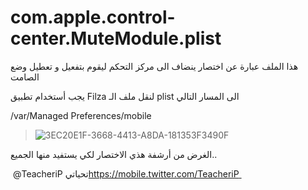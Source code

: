 # com.apple.control-center.MuteModule.plist

هذا الملف عبارة عن اختصار ينضاف الى مركز التحكم ليقوم بتفعيل و تعطيل وضع الصامت

يجب أستخدام تطبيق Filza لنقل ملف الـ plist الى المسار التالي 

‏/var/Managed Preferences/mobile


> ![3EC20E1F-3668-4413-A8DA-181353F3490F](https://user-images.githubusercontent.com/112024808/198854555-915c418f-9e98-451f-bed2-87de569d26f4.png)




الغرض من أرشفة هذي الاختصار لكي يستفيد منها الجميع.. 


تحياتي
‏⁦‪@TeacheriP‬⁩ 
‏[https://mobile.twitter.com/TeacheriP
‏](url)
